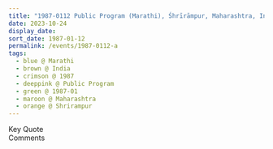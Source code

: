 ```yaml
---
title: "1987-0112 Public Program (Marathi), Śhrīrāmpur, Maharashtra, India"
date: 2023-10-24
display_date: 
sort_date: 1987-01-12
permalink: /events/1987-0112-a
tags:
  - blue @ Marathi
  - brown @ India
  - crimson @ 1987
  - deeppink @ Public Program
  - green @ 1987-01
  - maroon @ Maharashtra
  - orange @ Shrirampur
---
```


<wave-list>
  <list-title color="green" width="75">Key Quote</list-title>
  <list-item color="BlanchedAlmond"  width="200"></list-item>
  <list-item color="Lavender"></list-item>
  <list-item color="BlanchedAlmond"></list-item>
</wave-list>

<br>

<wave-list>
  <list-title color="green" width="75">Comments</list-title>
  <list-item color="BlanchedAlmond"  width="200"></list-item>
  <list-item color="Lavender"></list-item>
  <list-item color="BlanchedAlmond"></list-item>
</wave-list>